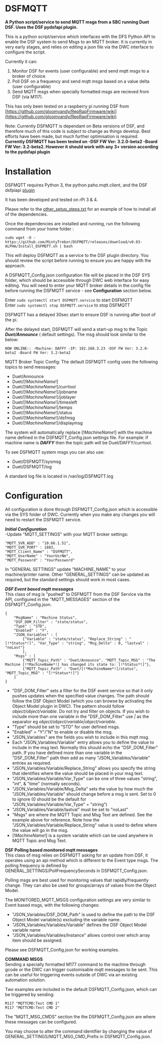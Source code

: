 # DSFMQTT
**A Python script/service to send MQTT msgs from a SBC running Duet DSF. Uses the DSF pydsfapi plugin.**

This is a python script/service which interfaces with the DFS Python API to enable the DSF system to send Msgs to an MQTT broker.
It is currently in very early stages, and relies on editing a json file via the DWC interface to configure the script.

Currently it can:

 1. Monitor DSF for events (user configurable) and send mqtt msgs to a
    broker of choice
 2. Poll DSF on a frequency and send mqtt msgs based on a value delta
    (user configurable)
 3. Send MQTT msgs when specially formatted msgs are recieved from DSF (via M117).  

This has only been tested on a raspberry pi running DSF from [https://github.com/gloomyandy/RepRapFirmware/wiki](https://github.com/gloomyandy/RepRapFirmware/wiki)

Note: Currently DSFMQTT is dependant on Beta versions of DSF, and therefore much of this code is subject to change as things develop. Best efforts have been made, but much further optimisation is required. **Currently DSFMQTT has been tested on -DSF FW Ver: 3.2.0-beta2 -Board FW Ver: 3.2-beta2. However it should work with any 3+ version according to the pydsfapi plugin** 

# Installation

DSFMQTT requires Python 3, the python paho.mqtt.client, and the DSF dsfpiapi [plugin](https://github.com/Duet3D/DSF-APIs)

It has been developed and tested on rPi 3 & 4.

Please refer to the [other_setup_steps.txt](https://github.com/MintyTrebor/DSFMQTT/blob/main/other_setup_steps.txt) for an example of how to install all of the dependencies.

Once the dependencies are installed and running, run the following command from your home folder :

    sudo wget -O - https://github.com/MintyTrebor/DSFMQTT/releases/download/v0.03-ALPHA/Install_DSFMQTT.sh | bash

This will deploy DSFMQTT as a service to the DSF plugin directory. You should review the script before running to ensure you are happy with the approach.

A DSFMQTT_Config.json configuration file will be placed in the DSF SYS folder, which should be accessible through DWC web interface for easy editing. You will need to enter your MQTT broker details in the config file before running the DSFMQTT service - see **Configuration** section below.

Enter `sudo systemctl start DSFMQTT.service` to start DSFMQTT  
Enter `sudo systemctl stop DSFMQTT.service` to stop DSFMQTT

DSFMQTT has a delayed 30sec start to ensure DSF is running after boot of the pi.

After the delayed start, DSFMQTT will send a start-up msg to the Topic ***Duet/Announce*** ( default settings). The msg should look similar to the below:

    NOW ONLINE:: -Machine: DAFFY -IP: 192.168.3.23 -DSF FW Ver: 3.2.0-beta2 -Board FW Ver: 3.2-beta2

MQTT Broker Topic Config:
The default DSFMQTT config uses the following topics to send messages:

 - Duet/Announce
 - Duet/[!*MachineName*!] 
 - Duet/[!*MachineName*!]/currtool
 - Duet/[!*MachineName*!]/jobname 
 - Duet/[!*MachineName*!]/joblayer
 - Duet/[!*MachineName*!]/timesleft 
 - Duet/[!*MachineName*!]/temps
 - Duet/[!*MachineName*!]/status
 - Duet/[!*MachineName*!]/dsfmsg
 - Duet/[!*MachineName*!]/displaymsg

The system will automatically replace [!*MachineName*!] with the machine name defined in the DSFMQTT_Config.json settings file. For example: if machine name is ***DAFFY*** then the topic path will be Duet/DAFFY/currtool. 


To see DSFMQTT system msgs you can also use:

 - Duet/DSFMQTT/sysmsg 
 - Duet/DSFMQTT/log

A standard log file is located in /var/log/DSFMQTT.log

# Configuration  
All configuration is done through DSFMQTT_Config.json which is accessible via the SYS folder of DWC. Currently when you make any changes you will need to restart the DSFMQTT service.

***Initial Configuration***  
-Update "MQTT_SETTINGS" with your MQTT broker settings:

    "MQTT_SVR_ADD" : "10.66.1.51",
    "MQTT_SVR_PORT" : 1883,
    "MQTT_Client_Name" : "DSFMQTT",
    "MQTT_UserName" : "YourUsrNm",
    "MQTT_Password" : "YourPassword"


In "GENERAL SETTINGS" update "MACHINE_NAME" to your machine/printer name. 
Other "GENERAL_SETTINGS" can be updated as required, but the standard settings should work in most cases.

***DSF Event based mqtt messages***  
This class of msg is "pushed" to DSFMQTT from the DSF Service via the API, configured in the "MQTT_MESSAGES" section of the DSFMQTT_Config.json.

    {
	    "MsgName" : "Machine Status",
	    "DSF_DOM_Filter" : "state/status",
	    "Type" : "STD",
	    "Enabled" : "Y",
	    "JSON_Variables" : [
		    {"Variable" : "state/status", "Replace_String" : "[!*Status*!]", "Var_Type" : "string", "Msg_Delta" : 0, "lastval" : "noLast"}
		    ],
		"Msgs" : [
			{"MQTT_Topic_Path" : "Duet/Announce", "MQTT_Topic_MSG" : "The Machine [!*MachineName*!] has changed its state to: [!*Status*!]"},
			{"MQTT_Topic_Path" : "Duet/[!*MachineName*!]/status", "MQTT_Topic_MSG" : "[!*Status*!]"}
		]
	}
			

 - "DSF_DOM_Filter"  sets a filter for the DSF event service so that it only pushes updates when the specified value changes. The path should follow the DSF Object Model (which you can browse by activating the Object Model plugin in DWC). The pattern should follow *object/object/variable*. Do not try and filter on objects. If you wish to include more than one variable in the "DSF_DOM_Filter" use *|* as the separator eg  *object/object/variable|object/variable*.
 - "Type" should be set to "STD" for user defined msgs.
 - "Enabled" = "Y"/"N" to enable or disable the msg.
 - "JSON_Variables" are the fields you wish to include in this mqtt msg. 
 - Each "JSON_Variables/Variable" entry allows you to define the value to include in the msg text. Normally this should echo the "DSF_DOM_Filter" path. If you have defined more than one variable in the "DSF_DOM_Filter" path then add as many "JSON_Variables/Variable" entries as required.
 - "JSON_Variables/Variable/Replace_String" allows you specify the string that identifies where the value should be placed in your msg text.
 - "JSON_Variables/Variable/Var_Type" can be one of three values "string", "int", & "time" (normally seconds).
 - "JSON_Variables/Variable/Msg_Delta" sets the value by how much the  "JSON_Variables/Variable" should change before a msg is sent. Set to 0 to ignore (0 should be the default for "JSON_Variables/Variable/Var_Type" = "string")
 - "JSON_Variables/Variable/lastval" must be set to "noLast"
 - "Msgs" are where the MQTT Topic and Msg Text are defined. See the example above for reference. Note how the "JSON_Variables/Variable/Replace_String" value is used to define where the value will go in the msg. 
 - [!*MachineName*!] is a system variable which can be used anywhere in MQTT Topic and Msg Text.

**DSF Polling based monitored mqtt messages**  
This class of msg relies on DSFMQTT asking for an update from DSF, it operates using an api method which is different to the Event type msgs. The polling frequency is defined by GENERAL_SETTINGS/PollFrequencySeconds in DSFMQTT_Config.json.

Polling msgs are best used for monitoring values that rapidly/frequently change. They can also be used for groups/arrays of values from the Object Model.

The MONITORED_MQTT_MSGS configuration settings are very similar to Event based msgs, with the following changes:

 - "JSON_Variables/DSF_DOM_Path"  is used to define the path to the DSF Object Model variable(s) excluding the variable name.
 - "JSON_Variables/Variables/Variable" defines the DSF Object Model variable name
 - "JSON_Variables/Variables/Instance" allows control over which array item should be assigned.

Please see DSFMQTT_Config.json for working examples.

**COMMAND MSGS**  
Sending a specially formatted M177 command to the machine through gcode or the DWC can trigger customisable mqtt messages to be sent. This can be useful for triggering events outside of DWC via an existing automation solution.

Two examples are included in the default DSFMQTT_Config.json, which can be triggered by sending:

    M117 "MQTTCMD:Test CMD 1"
    M117 "MQTTCMD:Test CMD 2"

The "MQTT_MSG_CMDS" section the the DSFMQTT_Config.json are where these messages can be configured.

You may choose to alter the command identifier by changing the value of GENERAL_SETTINGS/MQTT_MSG_CMD_Prefix in DSFMQTT_Config.json.


